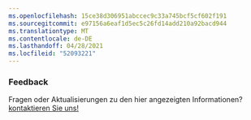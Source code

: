 ```yaml
---
ms.openlocfilehash: 15ce38d306951abccec9c33a745bcf5cf602f191
ms.sourcegitcommit: e97156a6eaf1d5ec5c26fd14add210a92bacd944
ms.translationtype: MT
ms.contentlocale: de-DE
ms.lasthandoff: 04/28/2021
ms.locfileid: "52093221"
---
```

### <a name="feedback"></a>Feedback

Fragen oder Aktualisierungen zu den hier angezeigten Informationen? <a href="https://aka.ms/AppComplianceQuestions" target="_blank">kontaktieren Sie uns!</a>